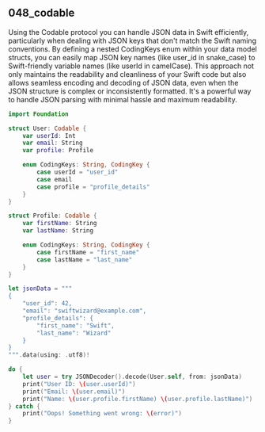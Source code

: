 ## 048_codable

Using the Codable protocol you can handle JSON data in Swift efficiently, particularly when dealing with JSON keys that don't match the Swift naming conventions. By defining a nested CodingKeys enum within your data model structs, you can easily map JSON key names (like user_id in snake_case) to Swift-friendly variable names (like userId in camelCase). This approach not only maintains the readability and cleanliness of your Swift code but also allows seamless encoding and decoding of JSON data, even when the JSON structure is complex or inconsistently formatted. It's a powerful way to handle JSON parsing with minimal hassle and maximum readability.

```swift
import Foundation

struct User: Codable {
    var userId: Int
    var email: String
    var profile: Profile

    enum CodingKeys: String, CodingKey {
        case userId = "user_id"
        case email
        case profile = "profile_details"
    }
}

struct Profile: Codable {
    var firstName: String
    var lastName: String

    enum CodingKeys: String, CodingKey {
        case firstName = "first_name"
        case lastName = "last_name"
    }
}

let jsonData = """
{
    "user_id": 42,
    "email": "swiftwizard@example.com",
    "profile_details": {
        "first_name": "Swift",
        "last_name": "Wizard"
    }
}
""".data(using: .utf8)!

do {
    let user = try JSONDecoder().decode(User.self, from: jsonData)
    print("User ID: \(user.userId)")
    print("Email: \(user.email)")
    print("Name: \(user.profile.firstName) \(user.profile.lastName)")
} catch {
    print("Oops! Something went wrong: \(error)")
}

```